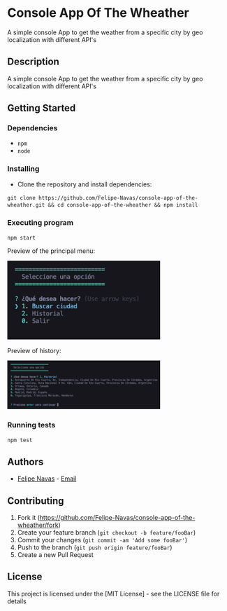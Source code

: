 # Console App Of The Wheather

A simple console App to get the weather from a specific city by geo localization with different API's

## Description

A simple console App to get the weather from a specific city by geo localization with different API's

## Getting Started

### Dependencies

- `npm`
- `node`

### Installing

- Clone the repository and install dependencies:

```
git clone https://github.com/Felipe-Navas/console-app-of-the-wheather.git && cd console-app-of-the-wheather && npm install
```

### Executing program

```
npm start
```

Preview of the principal menu:

<img width="350" src="assets/MenuPreview.png" alt="Preview of the principal menu" />

Preview of history:

<img width="350" src="assets/HistoryPreview.png" alt="Preview of history" />

### Running tests

```
npm test
```

## Authors

- [Felipe Navas](https://www.linkedin.com/in/felipenavaslederhos) - [Email](mailto:felipenavas.itec@gmail.com?subject=[GitHub]%20console-app-of-the-wheather)

## Contributing

1. Fork it (<https://github.com/Felipe-Navas/console-app-of-the-wheather/fork>)
2. Create your feature branch (`git checkout -b feature/fooBar`)
3. Commit your changes (`git commit -am 'Add some fooBar'`)
4. Push to the branch (`git push origin feature/fooBar`)
5. Create a new Pull Request

## License

This project is licensed under the [MIT License] - see the LICENSE file for details
